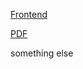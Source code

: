 <a href="./frontend">Frontend</a>

<a href="https://github.com/spiritumduo/spiritumDuo/blob/main/docs/technical/backend.pdf" class="image fit">PDF</a>

something else

